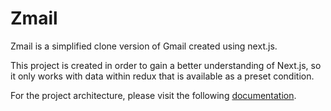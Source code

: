 # Zmail
Zmail is a simplified clone version of Gmail created using next.js.

This project is created in order to gain a better understanding of Next.js, so it only works with data within redux that is available as a preset condition.

For the project architecture, please visit the following
<a href="https://www.notion.so/yungjurick/Zmail-58fff4107a5847efb85fa14896abe827#0119316d4ec1480da527af411522d87c">documentation</a>.
